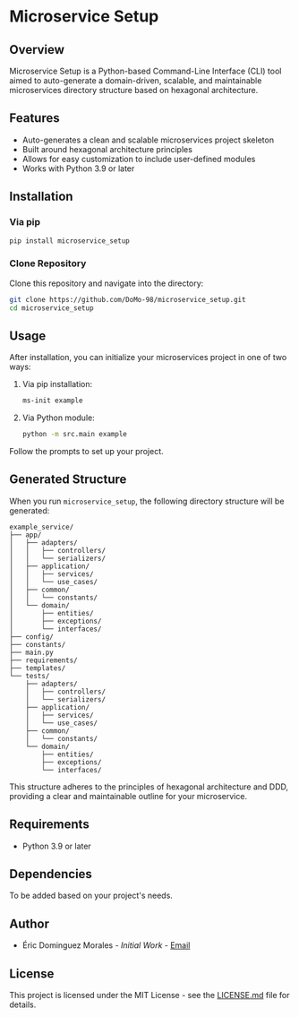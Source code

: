 # Microservice Setup

## Overview

Microservice Setup is a Python-based Command-Line Interface (CLI) tool aimed to auto-generate a domain-driven, scalable, and maintainable microservices directory structure based on hexagonal architecture. 

## Features

- Auto-generates a clean and scalable microservices project skeleton
- Built around hexagonal architecture principles
- Allows for easy customization to include user-defined modules
- Works with Python 3.9 or later

## Installation

### Via pip

```bash
pip install microservice_setup
```

### Clone Repository

Clone this repository and navigate into the directory:

```bash
git clone https://github.com/DoMo-98/microservice_setup.git
cd microservice_setup
```

## Usage

After installation, you can initialize your microservices project in one of two ways:

1. Via pip installation:

    ```bash
    ms-init example
    ```

2. Via Python module:

    ```bash
    python -m src.main example
    ```

Follow the prompts to set up your project.

## Generated Structure

When you run `microservice_setup`, the following directory structure will be generated:

```plaintext
example_service/
├── app/
│   ├── adapters/
│   │   ├── controllers/
│   │   └── serializers/
│   ├── application/
│   │   ├── services/
│   │   └── use_cases/
│   ├── common/
│   │   └── constants/
│   └── domain/
│       ├── entities/
│       ├── exceptions/
│       └── interfaces/
├── config/
├── constants/
├── main.py
├── requirements/
├── templates/
└── tests/
    ├── adapters/
    │   ├── controllers/
    │   └── serializers/
    ├── application/
    │   ├── services/
    │   └── use_cases/
    ├── common/
    │   └── constants/
    └── domain/
        ├── entities/
        ├── exceptions/
        └── interfaces/
```

This structure adheres to the principles of hexagonal architecture and DDD, providing a clear and maintainable outline for your microservice.

## Requirements

- Python 3.9 or later

## Dependencies

To be added based on your project's needs.

## Author

- Éric Dominguez Morales - *Initial Work* - [Email](mailto:ericdominguezm@gmail.com)

## License

This project is licensed under the MIT License - see the [LICENSE.md](LICENSE) file for details.

